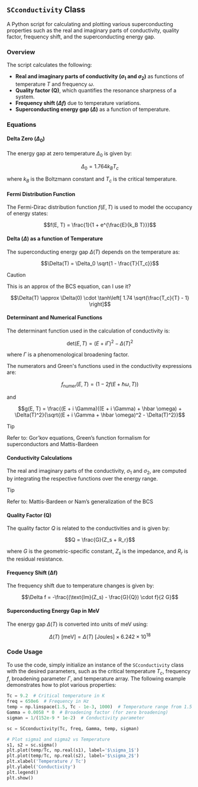 ## `SCconductivity` Class

A Python script for calculating and plotting various superconducting properties such as the real and imaginary parts of conductivity, quality factor, frequency shift, and the superconducting energy gap.

### Overview

The script calculates the following:

- **Real and imaginary parts of conductivity ($\sigma_1$ and $\sigma_2$)** as functions of temperature $T$ and frequency $\omega$.
- **Quality factor (Q)**, which quantifies the resonance sharpness of a system.
- **Frequency shift ($\Delta f$)** due to temperature variations.
- **Superconducting energy gap ($\Delta$)** as a function of temperature.

### Equations

#### Delta Zero ($\Delta_0$)

The energy gap at zero temperature $\Delta_0$ is given by:

$$\Delta_0 = 1.764 k_B T_c$$

where $k_B$ is the Boltzmann constant and $T_c$ is the critical temperature.

#### Fermi Distribution Function

The Fermi-Dirac distribution function $f(E, T)$ is used to model the occupancy of energy states:

$$f(E, T) = \frac{1}{1 + e^{\frac{E}{k_B T}}}$$

#### Delta ($\Delta$) as a function of Temperature

The superconducting energy gap $\Delta(T)$ depends on the temperature as:

$$\Delta(T) = \Delta_0 \sqrt{1 - \frac{T}{T_c}}$$

> [!CAUTION]
>
> This is an approx of the BCS equation, can I use it?
> 
> $$\Delta(T) \approx \Delta(0) \cdot \tanh\left[ 1.74 \sqrt{\frac{T_c}{T} - 1} \right]$$


#### Determinant and Numerical Functions

The determinant function used in the calculation of conductivity is:

$$\text{det}(E, T) = (E + i \Gamma)^2 - \Delta(T)^2$$

where $\Gamma$ is a phenomenological broadening factor.

The numerators and Green's functions used in the conductivity expressions are:

$$f_{\text{numer}}(E, T) = (1 - 2 f(E + \hbar \omega, T))$$

and

$$g(E, T) = \frac{(E + i \Gamma)((E + i \Gamma) + \hbar \omega) + \Delta(T)^2}{\sqrt{(E + i \Gamma + \hbar \omega)^2 - \Delta(T)^2}}$$

> [!TIP]
>
> Refer to: Gor’kov equations, Green’s function formalism for superconductors and Mattis-Bardeen

#### Conductivity Calculations

The real and imaginary parts of the conductivity, $\sigma_1$ and $\sigma_2$, are computed by integrating the respective functions over the energy range.

> [!TIP]
>
> Refer to: Mattis-Bardeen or Nam’s generalization of the BCS

#### Quality Factor (Q)

The quality factor $Q$ is related to the conductivities and is given by:

$$Q = \frac{G}{Z_s + R_r}$$

where $G$ is the geometric-specific constant, $Z_s$ is the impedance, and $R_r$ is the residual resistance.

#### Frequency Shift (Δf)

The frequency shift due to temperature changes is given by:

$$\Delta f = -\frac{(\text{Im}(Z_s) - \frac{G}{Q}) \cdot f}{2 G}$$

#### Superconducting Energy Gap in MeV

The energy gap $\Delta(T)$ is converted into units of meV using:

$$\Delta(T) \ [\text{meV}] = \Delta(T) \ [\text{Joules}] \times 6.242 \times 10^{18}$$

### Code Usage

To use the code, simply initialize an instance of the `SCconductivity` class with the desired parameters, such as the critical temperature $T_c$, frequency $f$, broadening parameter $\Gamma$, and temperature array. The following example demonstrates how to plot various properties:

```python
Tc = 9.2  # Critical temperature in K
freq = 650e6  # Frequency in Hz
temp = np.linspace(1.5, Tc - 1e-3, 1000)  # Temperature range from 1.5 K to Tc
Gamma = 0.0058 * 0  # Broadening factor (for zero broadening)
sigman = 1/(152e-9 * 1e-2)  # Conductivity parameter

sc = SCconductivity(Tc, freq, Gamma, temp, sigman)

# Plot sigma1 and sigma2 vs Temperature
s1, s2 = sc.sigma()
plt.plot(temp/Tc, np.real(s1), label='$\sigma_1$')
plt.plot(temp/Tc, np.real(s2), label='$\sigma_2$')
plt.xlabel('Temperature / Tc')
plt.ylabel('Conductivity')
plt.legend()
plt.show()
```